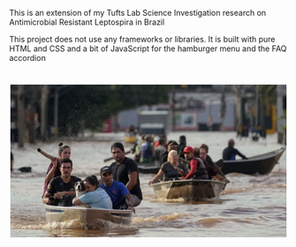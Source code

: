 This is an extension of my Tufts Lab Science Investigation research on Antimicrobial Resistant Leptospira in Brazil

This project does not use any frameworks or libraries. It is built with pure HTML and CSS and a bit of JavaScript for the hamburger menu and the FAQ accordion

<img src = "./images/Image 1.png" width= "500"
style="display:block;margin: 40px auto" />